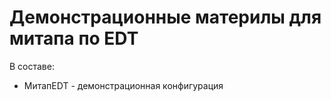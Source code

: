 # Демонстрационные материлы для митапа по EDT

В составе:
* МитапEDT - демонстрационная конфигурация